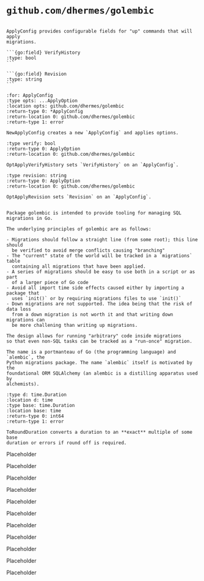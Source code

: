 # `github.com/dhermes/golembic`

<!-- Exported members from `apply.go` -->

````{go:struct} ApplyConfig

ApplyConfig provides configurable fields for "up" commands that will apply
migrations.

```{go:field} VerifyHistory
:type: bool
```

```{go:field} Revision
:type: string
```
````

<!-- --- -->

```{go:ctor} NewApplyConfig
:for: ApplyConfig
:type opts: ...ApplyOption
:location opts: github.com/dhermes/golembic
:return-type 0: *ApplyConfig
:return-location 0: github.com/dhermes/golembic
:return-type 1: error

NewApplyConfig creates a new `ApplyConfig` and applies options.
```

```{go:func} OptApplyVerifyHistory
:type verify: bool
:return-type 0: ApplyOption
:return-location 0: github.com/dhermes/golembic

OptApplyVerifyHistory sets `VerifyHistory` on an `ApplyConfig`.
```

```{go:func} OptApplyRevision
:type revision: string
:return-type 0: ApplyOption
:return-location 0: github.com/dhermes/golembic

OptApplyRevision sets `Revision` on an `ApplyConfig`.
```

<!-- From `doc.go` -->

```{go:package} github.com/dhermes/golembic

Package golembic is intended to provide tooling for managing SQL migrations in Go.

The underlying principles of golembic are as follows:

- Migrations should follow a straight line (from some root); this line should
  be verified to avoid merge conflicts causing "branching"
- The "current" state of the world will be tracked in a `migrations` table
  containing all migrations that have been applied.
- A series of migrations should be easy to use both in a script or as part
  of a larger piece of Go code
- Avoid all import time side effects caused either by importing a package that
  uses `init()` or by requiring migrations files to use `init()`
- Down migrations are not supported. The idea being that the risk of data loss
  from a down migration is not worth it and that writing down migrations can
  be more challening than writing up migrations.

The design allows for running "arbitrary" code inside migrations
so that even non-SQL tasks can be tracked as a "run-once" migration.

The name is a portmanteau of Go (the programming language) and `alembic`, the
Python migrations package. The name `alembic` itself is motivated by the
foundational ORM SQLAlchemy (an alembic is a distilling apparatus used by
alchemists).
```

<!-- Exported members from `duration.go` -->

```{go:func} ToRoundDuration
:type d: time.Duration
:location d: time
:type base: time.Duration
:location base: time
:return-type 0: int64
:return-type 1: error

ToRoundDuration converts a duration to an **exact** multiple of some base
duration or errors if round off is required.
```

<!-- Exported members from `errors.go` -->

Placeholder

<!-- Exported members from `interfaces.go` -->

Placeholder

<!-- Exported members from `log.go` -->

Placeholder

<!-- Exported members from `manager.go` -->

Placeholder

<!-- Exported members from `manager_options.go` -->

Placeholder

<!-- Exported members from `migration.go` -->

Placeholder

<!-- Exported members from `migration_options.go` -->

Placeholder

<!-- Exported members from `migrations.go` -->

Placeholder

<!-- Exported members from `quote.go` -->

Placeholder

<!-- Exported members from `sql.go` -->

Placeholder

<!-- Exported members from `table.go` -->

Placeholder
